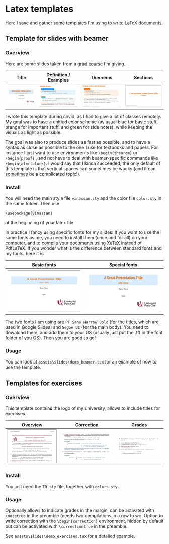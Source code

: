 # Latex templates

Here I save and gather some templates I'm using to write LaTeX documents.

## Template for slides with beamer

### Overview

Here are some slides taken from a [grad course](https://guillaume-garrigos.com/M2optimization) I'm giving.

| Title | Definition / Examples | Theorems | Sections |
| :------------------------------------: | --------------------- | -------- | -------- |
| ![](assets/slides/title.jpg) | ![](assets/slides/definition.jpg) | ![](assets/slides/theorem.jpg) | ![](assets/slides/section.jpg) |

I wrote this template during covid, as I had to give a lot of classes remotely. My goal was to have a unified color scheme (as usual blue for basic stuff, orange for important stuff, and green for side notes), while keeping the visuals as light as possible.

The goal was also to produce slides as fast as possible, and to have a syntax as close as possible to the one I use for textbooks and papers. For instance I just want to use environments like `\begin{theorem}` or `\begin{proof}` , and not have to deal with beamer-specific commands like `\begin{alertblock}`. I would say that I kinda succeeded, the only default of this template is that vertical spaces can sometimes be wacky (and it can [sometimes](https://tex.stackexchange.com/questions/615437/vertical-spacing-between-equation-and-itemize-environments) be a complicated topic!).

### Install

You will need the main style file `vinassan.sty` and the color file `color.sty` in the same folder. Then use 

```
\usepackage{vinassan}
```

at the beginning of your latex file.

In practice I fancy using specific fonts for my slides. If you want to use the same fonts as me, you need to install them (once and for all) on your computer, and to compile your documents using XeTeX instead of PdfLaTeX. If you wonder what is the difference between standard fonts and my fonts, here it is:

|            Basic fonts            | Special fonts                     |
| :-------------------------------: | --------------------------------- |
| ![](assets/slides/font_basic.jpg) | ![](assets/slides/font_xetex.jpg) |

The two fonts I am using are `PT Sans Narrow Bold` (for the titles, which are used in Google Slides) and `Segoe UI` (for the main body). You need to download them, and add them to your OS (usually just put the .tff in the font folder of you OS). Then you are good to go!

### Usage

You can look at `assets\slides\demo_beamer.tex` for an example of how to use the template.

## Templates for exercises

### Overview

This template contains the logo of my university, allows to include titles for exercises.

|              Overview              |              Correction              |              Grades              |
| :--------------------------------: | :----------------------------------: | :------------------------------: |
| ![](assets/exercises/overview.jpg) | ![](assets/exercises/correction.jpg) | ![](assets/exercises/grades.jpg) |

### Install

You just need the `TD.sty` file, together with `colors.sty`.

### Usage

Optionally allows to indicate grades in the margin, can be activated with `\notetrue` in the preamble (needs two compilations in a row to wo. Option to write correction with the  `\begin{correction}` environment, hidden by default but can be activated with `\correctiontrue` in the preamble.

See `assets\slides\demo_exercises.tex` for a detailed example.



















